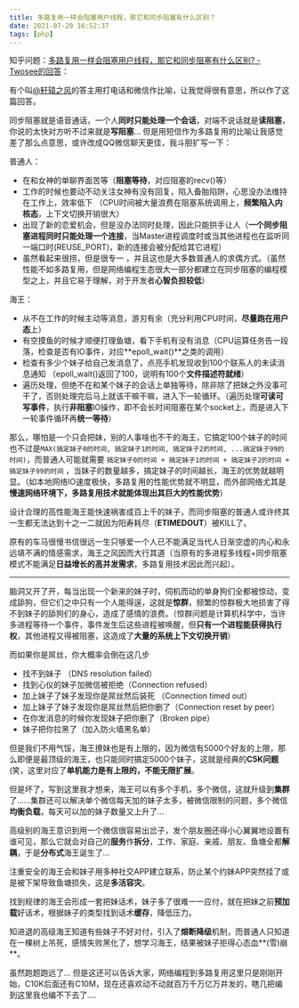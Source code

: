 ```yaml
---
title: 多路复用一样会阻塞用户线程，那它和同步阻塞有什么区别？
date: 2021-07-20 16:52:37
tags: [php]
---
```


知乎问题：[多路复用一样会阻塞用户线程，那它和同步阻塞有什么区别? - Twosee的回答](https://www.zhihu.com/question/456131257/answer/1985606916)：

有个叫[@轩辕之风](https://www.zhihu.com/people/a01b31c1866925866da206222911c20c)的答主用打电话和微信作比喻，让我觉得很有意思，所以作了这篇回答。

同步阻塞就是语音通话，一个人**同时只能处理一个会话**，对端不说话就是**读阻塞**，你说的太快对方听不过来就是**写阻塞**... 但是用短信作为多路复用的比喻让我感觉差了那么点意思，或许改成QQ微信聊天更佳，我斗胆扩写一下：

<!--more-->

普通人：

- 在和女神的单聊界面苦等（**阻塞等待**，对应阻塞的recv()等）
- 工作的时候也要动不动关注女神有没有回复，陷入备胎陷阱，心思没办法维持在工作上，效率低下 （CPU时间被大量浪费在阻塞系统调用上，**频繁陷入内核态**，上下文切换开销很大）
- 出现了新的恋爱机会，但是没办法同时处理，因此只能拱手让人（**一个同步阻塞进程同时只能处理一个连接**，当Master进程调度时或当其他进程也在监听同一端口时(REUSE_PORT)，新的连接会被分配给其它进程）
- 虽然看起来很捞，但是很专一 ，并且这也是大多数普通人的求偶方式。（虽然性能不如多路复用，但是网络编程生态很大一部分都建立在同步阻塞的编程模型之上，并且它易于理解，对于开发者**心智负担较低**）

海王：

- 从不在工作的时候主动等消息，游刃有余（充分利用CPU时间，**尽量跑在用户态**上）
- 有空摸鱼的时候才顺便打理鱼塘，看下手机有没有消息（CPU运算任务告一段落，检查是否有IO事件，对应**epoll_wait()**之类的调用）
- 检查有多少个妹子给自己发消息了，点亮手机发现收到100个联系人的未读消息通知 （epoll_wait()返回了100，说明有100个**文件描述符就绪**）
- 遍历处理，但绝不在和某个妹子的会话上单独等待，除非除了把妹之外没事可干了，否则处理完后马上就该干嘛干嘛，进入下一轮循环。（遍历处理**可读可写事件**，执行**非阻塞**IO操作，即不会长时间阻塞在某个socket上，而是进入下一轮事件循环再**统一等待**）

那么，哪怕是一个只会把妹，别的人事啥也不干的海王，它搞定100个妹子的时间也不过是`MAX(搞定妹子0的时间, 搞定妹子1的时间, 搞定妹子2的时间, ...搞定妹子99的时间)`，而普通人可能就需要 `搞定妹子0的时间 + 搞定妹子1的时间 + 搞定妹子2的时间 + 搞定妹子99的时间` ，当妹子的数量越多，搞定妹子的时间越长，海王的优势就越明显。（如本地网络IO速度极快，多路复用的性能优势就不明显，而外部网络尤其是**慢速网络环境下，多路复用技术就能体现出其巨大的性能优势**）

设计合理的高性能海王能快速祸害成百上千的妹子，而同步阻塞的普通人或许终其一生都无法达到十之一二就因为阳寿耗尽（**ETIMEDOUT**）被KILL了。

原有的车马很慢书信很远一生只够爱一个人已不能满足当代人日渐空虚的内心和永远填不满的情感需求，海王之风因而大行其道（当原有的多进程多线程+同步阻塞模式不能满足**日益增长的高并发需求**，多路复用技术因此而兴起）。

------

脑洞又开了开，每当出现一个新来的妹子时，伺机而动的单身狗们全都被惊动，变成舔狗，但它们之中只有一个人能得逞，这就是**惊群**，频繁的惊群极大地损害了得不到妹子的舔狗们的身心，造成了感情的浪费。（惊群问题是计算机科学中，当许多进程等待一个事件，事件发生后这些进程被唤醒，但**只有一个进程能获得执行权**，其他进程又得被阻塞，这造成了**大量的系统上下文切换开销**）

而如果你是屌丝，你大概率会倒在这几步

- 找不到妹子 （DNS resolution failed）
- 找到心仪的妹子加微信被拒绝（Connection refused）
- 加上妹子了妹子发现你是屌丝然后装死 （Connection timed out）
- 加上妹子了妹子发现你是屌丝然后把你删了（Connection reset by peer）
- 在你发消息的时候你发现妹子把你删了（Broken pipe）
- 妹子把你拉黑了（加入防火墙黑名单）

但是我们不用气馁，海王撩妹也是有上限的，因为微信有5000个好友的上限，那么即便是最顶级的海王，也只能同时搞定5000个妹子，这就是经典的**C5K问题**(笑，这里对应了**单机能力是有上限的，不能无限扩展**。

但是坏了，写到这里我才想来，海王可以有多个手机，多个微信，这就升级到**集群**了……集群还可以解决单个微信每天加的妹子太多，被微信限制的问题，多个微信**均衡负载**，每天可以加的妹子数量又上升了...

高级别的海王意识到用一个微信很容易出岔子，发个朋友圈还得小心翼翼地设置有谁可见，那么它就会对自己的**服务**作**拆分**，工作、家庭、亲戚、朋友、鱼塘全都**解耦**，于是**分布式**海王诞生了...

注重安全的海王会和妹子用多种社交APP建立联系，防止某个约妹APP突然挂了或是被下架导致鱼塘损失，这是**多活容灾**。

找到规律的海王会形成一套把妹话术，妹子多了很难一一应付，就在把妹之前**预加载**好话术，根据妹子的类型找到话术**缓存**，降低压力。

知进退的高级海王知道有些妹子不好对付，引入了**熔断降级**机制，而普通人只知道在一棵树上吊死，感情失败黑化了，想学习海王，结果被妹子拒得心态血**(雪)崩**。

虽然跑题跑远了... 但是这还可以告诉大家，网络编程到多路复用这里只是刚刚开始，C10K后面还有C10M，现在还喜欢动不动就百万千万亿万并发的，瞎几把编到这里我也编不下去了....

